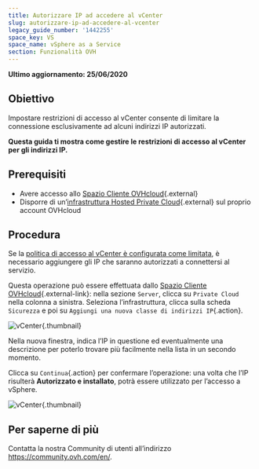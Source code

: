 ```yaml
---
title: Autorizzare IP ad accedere al vCenter
slug: autorizzare-ip-ad-accedere-al-vcenter
legacy_guide_number: '1442255'
space_key: VS
space_name: vSphere as a Service
section: Funzionalità OVH
---
```


**Ultimo aggiornamento: 25/06/2020**

## Obiettivo

Impostare restrizioni di accesso al vCenter consente di limitare la connessione esclusivamente ad alcuni indirizzi IP autorizzati. 

**Questa guida ti mostra come gestire le restrizioni di accesso al vCenter per gli indirizzi IP.**

## Prerequisiti

* Avere accesso allo [Spazio Cliente OVHcloud](https://www.ovh.com/auth/?action=gotomanager){.external}
* Disporre di un’[infrastruttura Hosted Private Cloud](https://www.ovhcloud.com/it/enterprise/products/hosted-private-cloud/){.external} sul proprio account OVHcloud

## Procedura

Se la [politica di accesso al vCenter è configurata come limitata](../modify-vcenter-access-policy/), è necessario aggiungere gli IP che saranno autorizzati a connettersi al servizio.

Questa operazione può essere effettuata dallo [Spazio Cliente OVHcloud](https://www.ovh.com/auth/?action=gotomanager){.external-link}: nella sezione `Server`, clicca su `Private Cloud` nella colonna a sinistra. Seleziona l’infrastruttura, clicca sulla scheda `Sicurezza` e poi su `Aggiungi una nuova classe di indirizzi IP`{.action}.

![vCenter](images/restrictIP.JPG){.thumbnail}

Nella nuova finestra, indica l’IP in questione ed eventualmente una descrizione per poterlo trovare più facilmente nella lista in un secondo momento.

Clicca su `Continua`{.action} per confermare l’operazione: una volta che l’IP risulterà **Autorizzato e installato**, potrà essere utilizzato per l’accesso a vSphere.

![vCenter](images/restrictIP2.JPG){.thumbnail}

## Per saperne di più

Contatta la nostra Community di utenti all’indirizzo <https://community.ovh.com/en/>.

